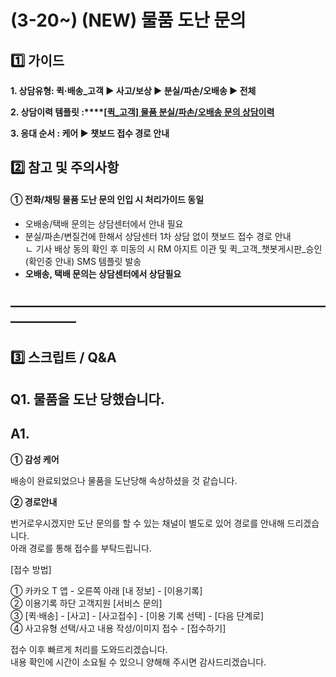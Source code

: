 # (3-20~) (NEW) 물품 도난 문의

**1️⃣ 가이드**
-----------

**1. 상담유형: 퀵·배송\_고객 ▶ 사고/보상 ▶ 분실/파손/오배송 ▶ 전체**

**2. 상담이력 템플릿 :****[[퀵\_고객] 물품 분실/파손/오배송 문의 상담이력](https://kakaomobilitysupport.zendesk.com/knowledge/editor/01HW4S41QNCEZ5E7V7F09RWGG7/ko?brand_id=27209320400153)**

**3. 응대 순서 : 케어 ▶ 챗보드 접수 경로 안내**

**2️⃣ 참고 및 주의사항**
-----------------

#### **① 전화/채팅 물품 도난 문의 인입 시 처리가이드 동일**

* 오배송/택배 문의는 상담센터에서 안내 필요
* 분실/파손/변질건에 한해서 상담센터 1차 상담 없이 챗보드 접수 경로 안내   
  ㄴ 기사 배상 동의 확인 후 미동의 시 RM 아지트 이관 및 퀵\_고객\_챗봇게시판\_승인(확인중 안내) SMS 템플릿 발송
* **오배송, 택배 문의는 상담센터에서 상담필요**

**―****―****―****―****―****―****―****―****―****―****―****―****―****―****―****―****―****―****―****―****―****―****―****―****―****―****―****―****―**
-------------------------------------------------------------------------------------------------------------------------------------------------

**3️⃣ 스크립트 / Q&A**
------------------

**Q1. 물품을 도난 당했습니다.**
---------------------

**A1.**
-------

**① 감성 케어**

배송이 완료되었으나 물품을 도난당해 속상하셨을 것 같습니다.

**② 경로안내**

번거로우시겠지만 도난 문의를 할 수 있는 채널이 별도로 있어 경로를 안내해 드리겠습니다.  
아래 경로를 통해 접수를 부탁드립니다.

[접수 방법]

① 카카오 T 앱 - 오른쪽 아래 [내 정보] - [이용기록]   
② 이용기록 하단 고객지원 [서비스 문의]  
③ [퀵·배송] - [사고] - [사고접수] - [이용 기록 선택] - [다음 단계로]   
④ 사고유형 선택/사고 내용 작성/이미지 접수 - [접수하기]

접수 이후 빠르게 처리를 도와드리겠습니다.   
내용 확인에 시간이 소요될 수 있으니 양해해 주시면 감사드리겠습니다.